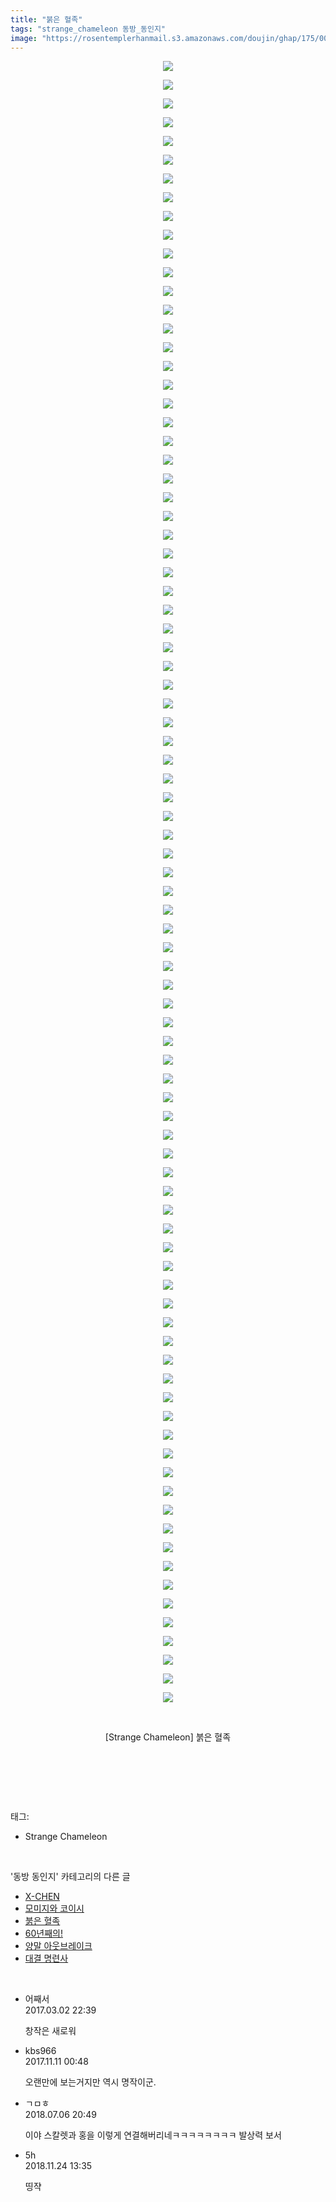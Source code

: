 ```yaml
---
title: "붉은 혈족"
tags: "strange_chameleon 동방_동인지"
image: "https://rosentemplerhanmail.s3.amazonaws.com/doujin/ghap/175/001.jpg"
---
```

<div class="article">
<p style="text-align: center; clear: none; float: none;"><img src="{{ site.imgserver11 }}/ghap/175/001.jpg"/></p>
<p style="text-align: center; clear: none; float: none;"><img src="{{ site.imgserver11 }}/ghap/175/002.jpg"/></p>
<p style="text-align: center; clear: none; float: none;"><img src="{{ site.imgserver11 }}/ghap/175/003.jpg"/></p>
<p style="text-align: center; clear: none; float: none;"><img src="{{ site.imgserver11 }}/ghap/175/004.jpg"/></p>
<p style="text-align: center; clear: none; float: none;"><img src="{{ site.imgserver11 }}/ghap/175/005.jpg"/></p>
<p style="text-align: center; clear: none; float: none;"><img src="{{ site.imgserver11 }}/ghap/175/006.jpg"/></p>
<p style="text-align: center; clear: none; float: none;"><img src="{{ site.imgserver11 }}/ghap/175/007.jpg"/></p>
<p style="text-align: center; clear: none; float: none;"><img src="{{ site.imgserver11 }}/ghap/175/008.jpg"/></p>
<p style="text-align: center; clear: none; float: none;"><img src="{{ site.imgserver11 }}/ghap/175/009.jpg"/></p>
<p style="text-align: center; clear: none; float: none;"><img src="{{ site.imgserver11 }}/ghap/175/010.jpg"/></p>
<p style="text-align: center; clear: none; float: none;"><img src="{{ site.imgserver11 }}/ghap/175/011.jpg"/></p>
<p style="text-align: center; clear: none; float: none;"><img src="{{ site.imgserver11 }}/ghap/175/012.jpg"/></p>
<p style="text-align: center; clear: none; float: none;"><img src="{{ site.imgserver11 }}/ghap/175/013.jpg"/></p>
<p style="text-align: center; clear: none; float: none;"><img src="{{ site.imgserver11 }}/ghap/175/014.jpg"/></p>
<p style="text-align: center; clear: none; float: none;"><img src="{{ site.imgserver11 }}/ghap/175/015.jpg"/></p>
<p style="text-align: center; clear: none; float: none;"><img src="{{ site.imgserver11 }}/ghap/175/016.jpg"/></p>
<p style="text-align: center; clear: none; float: none;"><img src="{{ site.imgserver11 }}/ghap/175/017.jpg"/></p>
<p style="text-align: center; clear: none; float: none;"><img src="{{ site.imgserver11 }}/ghap/175/018.jpg"/></p>
<p style="text-align: center; clear: none; float: none;"><img src="{{ site.imgserver11 }}/ghap/175/019.jpg"/></p>
<p style="text-align: center; clear: none; float: none;"><img src="{{ site.imgserver11 }}/ghap/175/020.jpg"/></p>
<p style="text-align: center; clear: none; float: none;"><img src="{{ site.imgserver11 }}/ghap/175/021.jpg"/></p>
<p style="text-align: center; clear: none; float: none;"><img src="{{ site.imgserver11 }}/ghap/175/022.jpg"/></p>
<p style="text-align: center; clear: none; float: none;"><img src="{{ site.imgserver11 }}/ghap/175/023.jpg"/></p>
<p style="text-align: center; clear: none; float: none;"><img src="{{ site.imgserver11 }}/ghap/175/024.jpg"/></p>
<p style="text-align: center; clear: none; float: none;"><img src="{{ site.imgserver11 }}/ghap/175/025.jpg"/></p>
<p style="text-align: center; clear: none; float: none;"><img src="{{ site.imgserver11 }}/ghap/175/026.jpg"/></p>
<p style="text-align: center; clear: none; float: none;"><img src="{{ site.imgserver11 }}/ghap/175/027.jpg"/></p>
<p style="text-align: center; clear: none; float: none;"><img src="{{ site.imgserver11 }}/ghap/175/028.jpg"/></p>
<p style="text-align: center; clear: none; float: none;"><img src="{{ site.imgserver11 }}/ghap/175/029.jpg"/></p>
<p style="text-align: center; clear: none; float: none;"><img src="{{ site.imgserver11 }}/ghap/175/030.jpg"/></p>
<p style="text-align: center; clear: none; float: none;"><img src="{{ site.imgserver11 }}/ghap/175/031.jpg"/></p>
<p style="text-align: center; clear: none; float: none;"><img src="{{ site.imgserver11 }}/ghap/175/032.jpg"/></p>
<p style="text-align: center; clear: none; float: none;"><img src="{{ site.imgserver11 }}/ghap/175/033.jpg"/></p>
<p style="text-align: center; clear: none; float: none;"><img src="{{ site.imgserver11 }}/ghap/175/034.jpg"/></p>
<p style="text-align: center; clear: none; float: none;"><img src="{{ site.imgserver11 }}/ghap/175/035.jpg"/></p>
<p style="text-align: center; clear: none; float: none;"><img src="{{ site.imgserver11 }}/ghap/175/036.jpg"/></p>
<p style="text-align: center; clear: none; float: none;"><img src="{{ site.imgserver11 }}/ghap/175/037.jpg"/></p>
<p style="text-align: center; clear: none; float: none;"><img src="{{ site.imgserver11 }}/ghap/175/038.jpg"/></p>
<p style="text-align: center; clear: none; float: none;"><img src="{{ site.imgserver11 }}/ghap/175/039.jpg"/></p>
<p style="text-align: center; clear: none; float: none;"><img src="{{ site.imgserver11 }}/ghap/175/040.jpg"/></p>
<p style="text-align: center; clear: none; float: none;"><img src="{{ site.imgserver11 }}/ghap/175/041.jpg"/></p>
<p style="text-align: center; clear: none; float: none;"><img src="{{ site.imgserver11 }}/ghap/175/042.jpg"/></p>
<p style="text-align: center; clear: none; float: none;"><img src="{{ site.imgserver11 }}/ghap/175/043.jpg"/></p>
<p style="text-align: center; clear: none; float: none;"><img src="{{ site.imgserver11 }}/ghap/175/044.jpg"/></p>
<p style="text-align: center; clear: none; float: none;"><img src="{{ site.imgserver11 }}/ghap/175/045.jpg"/></p>
<p style="text-align: center; clear: none; float: none;"><img src="{{ site.imgserver11 }}/ghap/175/046.jpg"/></p>
<p style="text-align: center; clear: none; float: none;"><img src="{{ site.imgserver11 }}/ghap/175/047.jpg"/></p>
<p style="text-align: center; clear: none; float: none;"><img src="{{ site.imgserver11 }}/ghap/175/048.jpg"/></p>
<p style="text-align: center; clear: none; float: none;"><img src="{{ site.imgserver11 }}/ghap/175/049.jpg"/></p>
<p style="text-align: center; clear: none; float: none;"><img src="{{ site.imgserver11 }}/ghap/175/050.jpg"/></p>
<p style="text-align: center; clear: none; float: none;"><img src="{{ site.imgserver11 }}/ghap/175/051.jpg"/></p>
<p style="text-align: center; clear: none; float: none;"><img src="{{ site.imgserver11 }}/ghap/175/052.jpg"/></p>
<p style="text-align: center; clear: none; float: none;"><img src="{{ site.imgserver11 }}/ghap/175/053.jpg"/></p>
<p style="text-align: center; clear: none; float: none;"><img src="{{ site.imgserver11 }}/ghap/175/054.jpg"/></p>
<p style="text-align: center; clear: none; float: none;"><img src="{{ site.imgserver11 }}/ghap/175/055.jpg"/></p>
<p style="text-align: center; clear: none; float: none;"><img src="{{ site.imgserver11 }}/ghap/175/056.jpg"/></p>
<p style="text-align: center; clear: none; float: none;"><img src="{{ site.imgserver11 }}/ghap/175/057.jpg"/></p>
<p style="text-align: center; clear: none; float: none;"><img src="{{ site.imgserver11 }}/ghap/175/058.jpg"/></p>
<p style="text-align: center; clear: none; float: none;"><img src="{{ site.imgserver11 }}/ghap/175/059.jpg"/></p>
<p style="text-align: center; clear: none; float: none;"><img src="{{ site.imgserver11 }}/ghap/175/060.jpg"/></p>
<p style="text-align: center; clear: none; float: none;"><img src="{{ site.imgserver11 }}/ghap/175/061.jpg"/></p>
<p style="text-align: center; clear: none; float: none;"><img src="{{ site.imgserver11 }}/ghap/175/062.jpg"/></p>
<p style="text-align: center; clear: none; float: none;"><img src="{{ site.imgserver11 }}/ghap/175/063.jpg"/></p>
<p style="text-align: center; clear: none; float: none;"><img src="{{ site.imgserver11 }}/ghap/175/064.jpg"/></p>
<p style="text-align: center; clear: none; float: none;"><img src="{{ site.imgserver11 }}/ghap/175/065.jpg"/></p>
<p style="text-align: center; clear: none; float: none;"><img src="{{ site.imgserver11 }}/ghap/175/066.jpg"/></p>
<p style="text-align: center; clear: none; float: none;"><img src="{{ site.imgserver11 }}/ghap/175/067.jpg"/></p>
<p style="text-align: center; clear: none; float: none;"><img src="{{ site.imgserver11 }}/ghap/175/068.jpg"/></p>
<p style="text-align: center; clear: none; float: none;"><img src="{{ site.imgserver11 }}/ghap/175/069.jpg"/></p>
<p style="text-align: center; clear: none; float: none;"><img src="{{ site.imgserver11 }}/ghap/175/070.jpg"/></p>
<p style="text-align: center; clear: none; float: none;"><img src="{{ site.imgserver11 }}/ghap/175/071.jpg"/></p>
<p style="text-align: center; clear: none; float: none;"><img src="{{ site.imgserver11 }}/ghap/175/072.jpg"/></p>
<p style="text-align: center; clear: none; float: none;"><img src="{{ site.imgserver11 }}/ghap/175/073.jpg"/></p>
<p style="text-align: center; clear: none; float: none;"><img src="{{ site.imgserver11 }}/ghap/175/074.jpg"/></p>
<p style="text-align: center; clear: none; float: none;"><img src="{{ site.imgserver11 }}/ghap/175/075.jpg"/></p>
<p style="text-align: center; clear: none; float: none;"><img src="{{ site.imgserver11 }}/ghap/175/076.jpg"/></p>
<p style="text-align: center; clear: none; float: none;"><img src="{{ site.imgserver11 }}/ghap/175/077.jpg"/></p>
<p style="text-align: center; clear: none; float: none;"><img src="{{ site.imgserver11 }}/ghap/175/078.jpg"/></p>
<p style="text-align: center; clear: none; float: none;"><img src="{{ site.imgserver11 }}/ghap/175/079.jpg"/></p>
<p style="text-align: center; clear: none; float: none;"><img src="{{ site.imgserver11 }}/ghap/175/080.jpg"/></p>
<p style="text-align: center; clear: none; float: none;"><img src="{{ site.imgserver11 }}/ghap/175/081.jpg"/></p>
<p style="text-align: center; clear: none; float: none;"><img src="{{ site.imgserver11 }}/ghap/175/082.jpg"/></p>
<p style="text-align: center; clear: none; float: none;"><img src="{{ site.imgserver11 }}/ghap/175/083.jpg"/></p>
<p style="text-align: center; clear: none; float: none;"><img src="{{ site.imgserver11 }}/ghap/175/084.jpg"/></p>
<p style="text-align: center; clear: none; float: none;"><img src="{{ site.imgserver11 }}/ghap/175/085.jpg"/></p>
<p style="text-align: center; clear: none; float: none;"><img src="{{ site.imgserver11 }}/ghap/175/086.jpg"/></p>
<p style="text-align: center; clear: none; float: none;"><img src="{{ site.imgserver11 }}/ghap/175/087.jpg"/></p>
<p style="text-align: center; clear: none; float: none;"><img src="{{ site.imgserver11 }}/ghap/175/088.jpg"/></p>
<p style="text-align: center; clear: none; float: none;"><br/></p>
<p style="text-align: center; clear: none; float: none;">[Strange Chameleon] 붉은 혈족</p>
<p style="text-align: center; clear: none; float: none;"><br/></p>
<p><br/></p>
</div><br/>
<div class="tagTrail">
<p>태그: </p>
<ul>
<li>Strange Chameleon</li>
</ul>
</div><br/>
<div class="another">
<p>'동방 동인지' 카테고리의 다른 글</p>
<ul>
<li><a href="/ghap_177">X-CHEN</a></li>
<li><a href="/ghap_176">모미지와 코이시</a></li>
<li><a href="/ghap_175">붉은 혈족</a></li>
<li><a href="/ghap_174">60년째의!</a></li>
<li><a href="/ghap_173">양말 아웃브레이크</a></li>
<li><a href="/ghap_172">대결 명련사</a></li>
</ul>
</div><br/>
<div class="cb_module cb_fluid">
<div class="cb_wrt cb_profile">
<div class="comment">
<ul>
<li class="cb_thumb_off" id="comment14929762">
<div class="cb_comment_area">
<div class="cb_info_area">
<div class="cb_section">
<span class="cb_nick_name">어째서</span>
</div>
<div class="cb_section">
<span class="cb_date">2017.03.02 22:39 </span>
</div>
</div>
<div class="cb_dsc_comment">
<p class="cb_dsc">
											창작은 새로워
										</p>
</div>
</div></li>
<li class="cb_thumb_off" id="comment15126941">
<div class="cb_comment_area">
<div class="cb_info_area">
<div class="cb_section">
<span class="cb_nick_name">kbs966</span>
</div>
<div class="cb_section">
<span class="cb_date">2017.11.11 00:48 </span>
</div>
</div>
<div class="cb_dsc_comment">
<p class="cb_dsc">
											오랜만에 보는거지만 역시 명작이군.
										</p>
</div>
</div></li>
<li class="cb_thumb_off" id="comment15281647">
<div class="cb_comment_area">
<div class="cb_info_area">
<div class="cb_section">
<span class="cb_nick_name">ㄱㅁㅎ</span>
</div>
<div class="cb_section">
<span class="cb_date">2018.07.06 20:49 </span>
</div>
</div>
<div class="cb_dsc_comment">
<p class="cb_dsc">
											이야 스칼렛과 홍을 이렇게 연결해버리네ㅋㅋㅋㅋㅋㅋㅋㅋ 발상력 보서
										</p>
</div>
</div></li>
<li class="cb_thumb_off" id="comment15377791">
<div class="cb_comment_area">
<div class="cb_info_area">
<div class="cb_section">
<span class="cb_nick_name">5h</span>
</div>
<div class="cb_section">
<span class="cb_date">2018.11.24 13:35 </span>
</div>
</div>
<div class="cb_dsc_comment">
<p class="cb_dsc">
											띵쟉<br/>
</p>
</div>
</div></li>
</ul>
</div>
</div><!-- commentList close -->
</div><br/>
